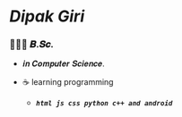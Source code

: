 # ___Dipak Giri___ 
### 👨🏻‍💻 𝑩.𝑺𝒄.
  - 𝒊𝒏 𝑪𝒐𝒎𝒑𝒖𝒕𝒆𝒓 𝑺𝒄𝒊𝒆𝒏𝒄𝒆.

- ☕ learning programming
    - ___```html js css python c++ and android```___
